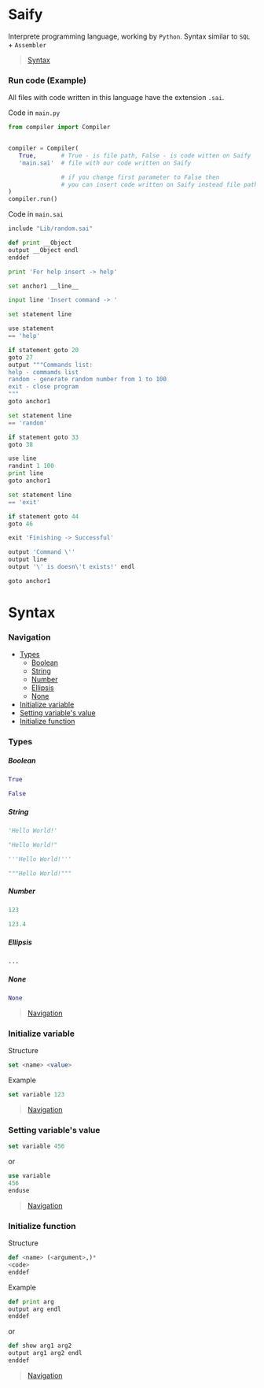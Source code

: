 # Saify

Interprete programming language, working by `Python`. Syntax similar to `SQL` + `Assembler`

> [Syntax](#syntax)

### Run code (Example)
All files with code written in this language have the extension `.sai`.

Code in `main.py`
```py
from compiler import Compiler


compiler = Compiler(
   True,       # True - is file path, False - is code witten on Saify
   'main.sai'  # file with our code written on Saify

               # if you change first parameter to False then
               # you can insert code written on Saify instead file path
)
compiler.run()
```

Code in `main.sai`
```py
include "Lib/random.sai"

def print __Object
output __Object endl
enddef

print 'For help insert -> help'

set anchor1 __line__

input line 'Insert command -> '

set statement line

use statement
== 'help'

if statement goto 20
goto 27
output """Commands list:
help - commamds list
random - generate random number from 1 to 100
exit - close program
"""
goto anchor1

set statement line
== 'random'

if statement goto 33
goto 38

use line
randint 1 100
print line
goto anchor1

set statement line
== 'exit'

if statement goto 44
goto 46

exit 'Finishing -> Successful'

output 'Command \''
output line
output '\' is doesn\'t exists!' endl

goto anchor1
```

# Syntax
### Navigation
[navigation]: #navigation

- [Types](#types)
   - [Boolean](#boolean)
   - [String](#string)
   - [Number](#number)
   - [Ellipsis](#ellipsis)
   - [None](#none)
- [Initialize variable](#initialize-variable)
- [Setting variable's value](#setting-variables-value)
- [Initialize function](#initialize-function)

### Types
##### Boolean
```py
True
```
```py
False
```
##### String
```py
'Hello World!'
```
```py
"Hello World!"
```
```py
'''Hello World!'''
```
```py
"""Hello World!"""
```
##### Number
```py
123
```
```py
123.4
```
##### Ellipsis
```py
...
```
##### None
```py
None
```
> [Navigation]

### Initialize variable
Structure
```sql
set <name> <value>
```

Example
```sql
set variable 123
```
> [Navigation]

### Setting variable's value
```sql
set variable 456
```
or
```sql
use variable
456
enduse
```
> [Navigation]

### Initialize function
Structure
```py
def <name> (<argument>,)*
<code>
enddef
```

Example
```py
def print arg
output arg endl
enddef
```
or
```py
def show arg1 arg2
output arg1 arg2 endl
enddef
```
> [Navigation]
